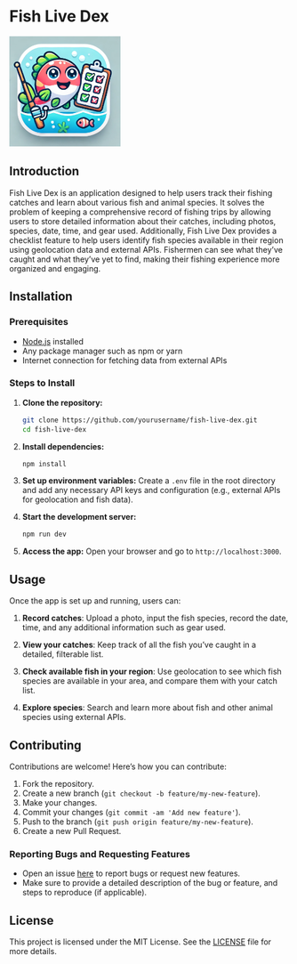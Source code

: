 
# Fish Live Dex

<img src="logo.png" width="200" alt="Logo Image">

## Introduction
Fish Live Dex is an application designed to help users track their fishing catches and learn about various fish and animal species. It solves the problem of keeping a comprehensive record of fishing trips by allowing users to store detailed information about their catches, including photos, species, date, time, and gear used. Additionally, Fish Live Dex provides a checklist feature to help users identify fish species available in their region using geolocation data and external APIs. Fishermen can see what they’ve caught and what they’ve yet to find, making their fishing experience more organized and engaging.

## Installation

### Prerequisites
- [Node.js](https://nodejs.org/) installed
- Any package manager such as npm or yarn
- Internet connection for fetching data from external APIs

### Steps to Install

1. **Clone the repository:**
   ```bash
   git clone https://github.com/yourusername/fish-live-dex.git
   cd fish-live-dex
   ```

2. **Install dependencies:**
   ```bash
   npm install
   ```

3. **Set up environment variables:**
   Create a `.env` file in the root directory and add any necessary API keys and configuration (e.g., external APIs for geolocation and fish data).

4. **Start the development server:**
   ```bash
   npm run dev
   ```

5. **Access the app:**
   Open your browser and go to `http://localhost:3000`.

## Usage

Once the app is set up and running, users can:

1. **Record catches**: Upload a photo, input the fish species, record the date, time, and any additional information such as gear used.
   
2. **View your catches**: Keep track of all the fish you’ve caught in a detailed, filterable list.
   
3. **Check available fish in your region**: Use geolocation to see which fish species are available in your area, and compare them with your catch list.
   
4. **Explore species**: Search and learn more about fish and other animal species using external APIs.

## Contributing

Contributions are welcome! Here’s how you can contribute:

1. Fork the repository.
2. Create a new branch (`git checkout -b feature/my-new-feature`).
3. Make your changes.
4. Commit your changes (`git commit -am 'Add new feature'`).
5. Push to the branch (`git push origin feature/my-new-feature`).
6. Create a new Pull Request.

### Reporting Bugs and Requesting Features

- Open an issue [here](https://github.com/yourusername/fish-live-dex/issues) to report bugs or request new features.
- Make sure to provide a detailed description of the bug or feature, and steps to reproduce (if applicable).

## License

This project is licensed under the MIT License. See the [LICENSE](LICENSE) file for more details.
